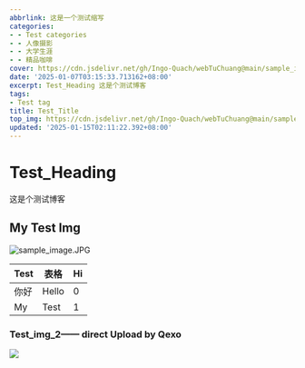 ```yaml
---
abbrlink: 这是一个测试缩写
categories:
- - Test categories
- - 人像摄影
- - 大学生涯
- - 精品咖啡
cover: https://cdn.jsdelivr.net/gh/Ingo-Quach/webTuChuang@main/sample_image.JPG
date: '2025-01-07T03:15:33.713162+08:00'
excerpt: Test_Heading 这是个测试博客 
tags:
- Test tag
title: Test_Title
top_img: https://cdn.jsdelivr.net/gh/Ingo-Quach/webTuChuang@main/sample_image.JPG
updated: '2025-01-15T02:11:22.392+08:00'
---
```

# Test_Heading

这是个测试博客

## My Test Img

![sample_image.JPG](https://cdn.jsdelivr.net/gh/Ingo-Quach/webTuChuang@main/Qexo/25/1/sample_image_44d6a30bc46568d38873ac945b3dd9ba.JPG)


| Test | 表格  | Hi<br /> |
| ---- | ----- | -------- |
| 你好 | Hello | 0        |
| My   | Test  | 1        |

### Test_img_2—— direct Upload by Qexo

![](https://cdn.jsdelivr.net/gh/Ingo-Quach/webTuChuang@main/Qexo/25/1/Slime_559fff19223c4640892f311c3fd6bc0e.jpeg)
